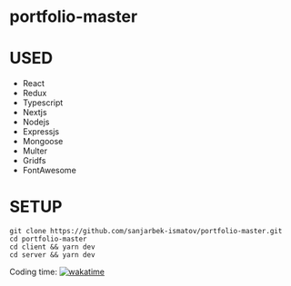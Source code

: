 # portfolio-master
# USED
 - React
 - Redux
 - Typescript
 - Nextjs
 - Nodejs
 - Expressjs
 - Mongoose
 - Multer
 - Gridfs
 - FontAwesome
# SETUP
```shell
git clone https://github.com/sanjarbek-ismatov/portfolio-master.git
cd portfolio-master
cd client && yarn dev
cd server && yarn dev
```

Coding time:
[![wakatime](https://wakatime.com/badge/user/e5d30465-e4e5-43f0-8135-800e4c68b20c/project/9dd8ca07-10e1-47d6-b347-3dc863b5d73d.svg)](https://wakatime.com/badge/user/e5d30465-e4e5-43f0-8135-800e4c68b20c/project/9dd8ca07-10e1-47d6-b347-3dc863b5d73d)
